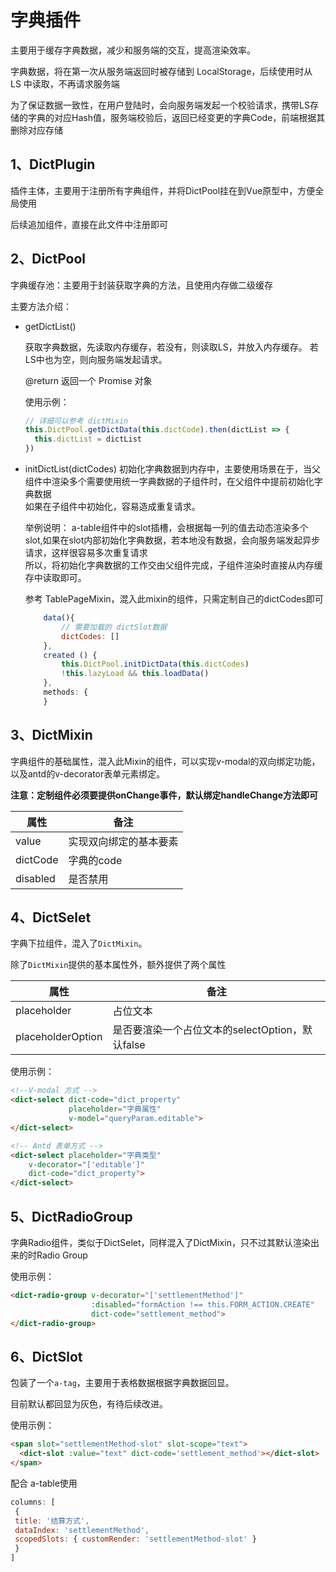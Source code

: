# 字典插件

主要用于缓存字典数据，减少和服务端的交互，提高渲染效率。  

字典数据，将在第一次从服务端返回时被存储到 LocalStorage，后续使用时从 LS 中读取，不再请求服务端

为了保证数据一致性，在用户登陆时，会向服务端发起一个校验请求，携带LS存储的字典的对应Hash值，服务端校验后，返回已经变更的字典Code，前端根据其删除对应存储


## 1、DictPlugin 

插件主体，主要用于注册所有字典组件，并将DictPool挂在到Vue原型中，方便全局使用  

后续追加组件，直接在此文件中注册即可

## 2、DictPool

字典缓存池：主要用于封装获取字典的方法，且使用内存做二级缓存

主要方法介绍：

- getDictList()

  获取字典数据，先读取内存缓存，若没有，则读取LS，并放入内存缓存。
  若LS中也为空，则向服务端发起请求。

  @return 返回一个 Promise 对象

  使用示例：

  ```javascript
  // 详细可以参考 dictMixin
  this.DictPool.getDictData(this.dictCode).then(dictList => {
    this.dictList = dictList
  })
  ```

- initDictList(dictCodes)
  初始化字典数据到内存中，主要使用场景在于，当父组件中渲染多个需要使用统一字典数据的子组件时，在父组件中提前初始化字典数据  
  如果在子组件中初始化，容易造成重复请求。

  举例说明：
  a-table组件中的slot插槽，会根据每一列的值去动态渲染多个slot,如果在slot内部初始化字典数据，若本地没有数据，会向服务端发起异步请求，这样很容易多次重复请求  
  所以，将初始化字典数据的工作交由父组件完成，子组件渲染时直接从内存缓存中读取即可。

  参考 TablePageMixin，混入此mixin的组件，只需定制自己的dictCodes即可

  ```javascript
      data(){
          // 需要加载的 dictSlot数据
          dictCodes: []
      },
      created () {
          this.DictPool.initDictData(this.dictCodes)
          !this.lazyLoad && this.loadData()
      },
      methods: {
      }
  ```

## 3、DictMixin

字典组件的基础属性，混入此Mixin的组件，可以实现v-modal的双向绑定功能，以及antd的v-decorator表单元素绑定。

**注意：定制组件必须要提供onChange事件，默认绑定handleChange方法即可**

| 属性     | 备注                   |
| -------- | ---------------------- |
| value    | 实现双向绑定的基本要素 |
| dictCode | 字典的code             |
| disabled | 是否禁用               |



## 4、DictSelet

字典下拉组件，混入了`DictMixin`。

除了`DictMixin`提供的基本属性外，额外提供了两个属性

| 属性              | 备注                                            |
| ----------------- | ----------------------------------------------- |
| placeholder       | 占位文本                                        |
| placeholderOption | 是否要渲染一个占位文本的selectOption，默认false |



使用示例：

```html
<!--V-modal 方式 -->
<dict-select dict-code="dict_property"
             placeholder="字典属性"
             v-model="queryParam.editable">
</dict-select>

<!-- Antd 表单方式 -->
<dict-select placeholder="字典类型"
    v-decorator="['editable']"
    dict-code="dict_property">
</dict-select>
```



## 5、DictRadioGroup

字典Radio组件，类似于DictSelet，同样混入了DictMixin，只不过其默认渲染出来的时Radio Group

使用示例：

```html
<dict-radio-group v-decorator="['settlementMethod']"
                  :disabled="formAction !== this.FORM_ACTION.CREATE"
                  dict-code="settlement_method">
</dict-radio-group>
```



## 6、DictSlot

包装了一个`a-tag`，主要用于表格数据根据字典数据回显。

目前默认都回显为灰色，有待后续改进。



使用示例：

```html
<span slot="settlementMethod-slot" slot-scope="text">
  <dict-slot :value="text" dict-code='settlement_method'></dict-slot>
</span>
```

配合 a-table使用

```javascript
columns: [
 {
 title: '结算方式',
 dataIndex: 'settlementMethod',
 scopedSlots: { customRender: 'settlementMethod-slot' }
 }
]
```

